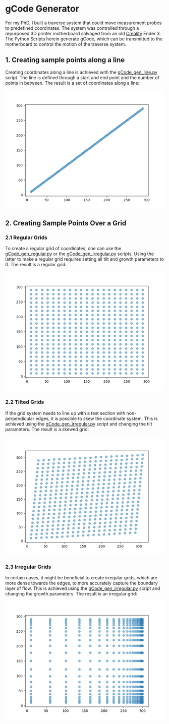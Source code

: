 # gCode Generator

For my PhD, I built a traverse system that could move measurement probes to predefined coordinates. The system was controlled through a repurposed 3D printer motherboard salvaged from an old [Creality](https://en.wikipedia.org/wiki/Creality) Ender 3. The Python Scripts herein generate gCode, which can be transmitted to the motherboard to control the motion of the traverse system.

## 1. Creating sample points along a line

Creating coordinates along a line is achieved with the [gCode_gen_line.py](https://github.com/hohenhau/gCode_Generator/blob/main/gCode_gen_line.py) script. The line is defined through a start and end point and the number of points in between. The result is a set of coordinates along a line:

![alt text](https://github.com/hohenhau/gCode_Generator/blob/main/coordinates_line.png)

## 2. Creating Sample Points Over a Grid

### 2.1 Regular Grids

To create a regular grid of coordinates, one can use the [gCode_gen_regular.py](https://github.com/hohenhau/gCode_Generator/blob/main/gCode_gen_regular.py) or the [gCode_gen_irregular.py](https://github.com/hohenhau/gCode_Generator/blob/main/gCode_gen_irregular.py) scripts. Using the latter to make a regular grid requires setting all tilt and growth parameters to 0. The result is a regular grid:

![alt text](https://github.com/hohenhau/gCode_Generator/blob/main/coordinates_grid_regular.png)

### 2.2 Tilted Grids

If the grid system needs to line up with a test section with non-perpendicular edges, it is possible to skew the coordinate system. This is achieved using the [gCode_gen_irregular.py](https://github.com/hohenhau/gCode_Generator/blob/main/gCode_gen_irregular.py) script and changing the tilt parameters. The result is a skewed grid:

![alt text](https://github.com/hohenhau/gCode_Generator/blob/main/coordinates_grid_tilted.png)

### 2.3 Irregular Grids

In certain cases, it might be beneficial to create irregular grids, which are more dense towards the edges, to more accurately capture the boundary layer of flow. This is achieved using the [gCode_gen_irregular.py](https://github.com/hohenhau/gCode_Generator/blob/main/gCode_gen_irregular.py) script and changing the growth parameters. The result is an irregular grid:

![alt text](https://github.com/hohenhau/gCode_Generator/blob/main/coordinates_grid_irregular.png)
